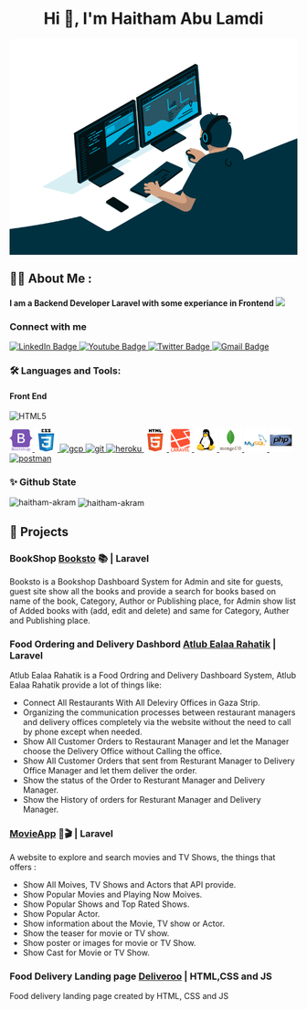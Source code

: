 
<h1 align="center">Hi 👋, I'm Haitham Abu Lamdi</h1>
<dl>
<div align="center">
  <img align="center" src="https://raw.githubusercontent.com/jayeshmann/jayeshmann/main/code.gif" alt="Header" title="Header" style="max-width: 100%; display: inline-block;" data-target="animated-image.originalImage">
</div>
</dl>

## :technologist: About Me :
<h4 align="">I am a Backend Developer Laravel with some experiance in Frontend <img src="https://media.giphy.com/media/WUlplcMpOCEmTGBtBW/giphy.gif" width="30"></h3>


### Connect with me
<div id= "header">
  <div id="badges" >
  <a href="https://www.linkedin.com/in/haitham-abu-lamdi-969a0a1b7/">
    <img src="https://img.shields.io/badge/LinkedIn-blue?style=for-the-badge&logo=linkedin&logoColor=white" alt="LinkedIn Badge"/>
  </a>
  <a href="https://instagram.com/haithamabulamdi">
    <img src="https://img.shields.io/badge/Instagram-E4405F?style=for-the-badge&logo=instagram&logoColor=white" alt="Youtube Badge"/>
  </a>
  <a href="https://discord.gg/SOMA#0745">
    <img src="https://img.shields.io/badge/Discord-blue?style=for-the-badge&logo=discord&logoColor=white" alt="Twitter Badge"/>
  </a>
    <a href="mailto:hayhtam14@gmail.com">
      <img src="https://img.shields.io/badge/Gmail-E4405F?style=for-the-badge&logo=gmail&logoColor=white" alt="Gmail Badge"/>
  </a>
  </div>
</div>

<h3 align="left">🛠️ Languages and Tools:</h3>
<div>
<h4>Front End </h5>
 <img src="https://camo.githubusercontent.com/3c4cb4ee27c62114892e0e288a787405bece8baa2bb62e351eb3838d5e1729d1/68747470733a2f2f696d672e736869656c64732e696f2f62616467652f48544d4c352d696e666f726d6174696f6e616c3f7374796c653d666f722d7468652d6261646765266c6f676f3d68746d6c35266c6f676f436f6c6f723d776869746526636f6c6f723d6f72616e6765" alt="HTML5"/>
</div>




<p align="left"> <a href="https://getbootstrap.com" target="_blank" rel="noreferrer"> <img src="https://raw.githubusercontent.com/devicons/devicon/master/icons/bootstrap/bootstrap-plain-wordmark.svg" alt="bootstrap" width="40" height="40"/> </a> <a href="https://www.w3schools.com/css/" target="_blank" rel="noreferrer"> <img src="https://raw.githubusercontent.com/devicons/devicon/master/icons/css3/css3-original-wordmark.svg" alt="css3" width="40" height="40"/> </a> <a href="https://cloud.google.com" target="_blank" rel="noreferrer"> <img src="https://www.vectorlogo.zone/logos/google_cloud/google_cloud-icon.svg" alt="gcp" width="40" height="40"/> </a> <a href="https://git-scm.com/" target="_blank" rel="noreferrer"> <img src="https://www.vectorlogo.zone/logos/git-scm/git-scm-icon.svg" alt="git" width="40" height="40"/> </a> <a href="https://heroku.com" target="_blank" rel="noreferrer"> <img src="https://www.vectorlogo.zone/logos/heroku/heroku-icon.svg" alt="heroku" width="40" height="40"/> </a> <a href="https://www.w3.org/html/" target="_blank" rel="noreferrer"> <img src="https://raw.githubusercontent.com/devicons/devicon/master/icons/html5/html5-original-wordmark.svg" alt="html5" width="40" height="40"/> </a> <a href="https://laravel.com/" target="_blank" rel="noreferrer"> <img src="https://raw.githubusercontent.com/devicons/devicon/master/icons/laravel/laravel-plain-wordmark.svg" alt="laravel" width="40" height="40"/> </a> <a href="https://www.linux.org/" target="_blank" rel="noreferrer"> <img src="https://raw.githubusercontent.com/devicons/devicon/master/icons/linux/linux-original.svg" alt="linux" width="40" height="40"/> </a> <a href="https://www.mongodb.com/" target="_blank" rel="noreferrer"> <img src="https://raw.githubusercontent.com/devicons/devicon/master/icons/mongodb/mongodb-original-wordmark.svg" alt="mongodb" width="40" height="40"/> </a> <a href="https://www.mysql.com/" target="_blank" rel="noreferrer"> <img src="https://raw.githubusercontent.com/devicons/devicon/master/icons/mysql/mysql-original-wordmark.svg" alt="mysql" width="40" height="40"/> </a> <a href="https://www.php.net" target="_blank" rel="noreferrer"> <img src="https://raw.githubusercontent.com/devicons/devicon/master/icons/php/php-original.svg" alt="php" width="40" height="40"/> </a> <a href="https://postman.com" target="_blank" rel="noreferrer"> <img src="https://www.vectorlogo.zone/logos/getpostman/getpostman-icon.svg" alt="postman" width="40" height="40"/> </a> </p>

### ✨ Github State
<p><img align="left" src="https://github-readme-stats.vercel.app/api/top-langs?username=haitham-akram&show_icons=true&theme=tokyonight&locale=en&layout=compact" alt="haitham-akram" /></p>

<p>&nbsp;<img align="center" src="https://github-readme-stats.vercel.app/api?username=haitham-akram&show_icons=true&theme=tokyonight&locale=en" alt="haitham-akram" /></p>


## 🚀 Projects
### BookShop [Booksto](https://aqueous-garden-09347.herokuapp.com/) 📚 | Laravel
Booksto is a Bookshop Dashboard System for Admin and site for guests, guest site show all the books and provide a search for books based on name of the book, Category, Author or Publishing place, for Admin show list of Added books with (add, edit and delete) and same for Category, Auther and Publishing place.
### Food Ordering and Delivery Dashbord [Atlub Ealaa Rahatik](https://food-ordring-delivery.herokuapp.com/en/login) | Laravel
Atlub Ealaa Rahatik is a Food Ordring and Delivery Dashboard System, Atlub Ealaa Rahatik provide a lot of things like:  
- Connect All Restaurants With All Deleviry Offices in Gaza Strip.
- Organizing the communication processes between restaurant managers and delivery offices 
  completely via the website without the need to call by phone except when needed.
- Show All Customer Orders to Restaurant Manager and let the Manager choose the Delivery Office without Calling the office.
- Show All Customer Orders that sent from Resturant Manager to Delivery Office Manager and let them deliver the order.
- Show the status of the Order to Resturant Manager and Delivery Manager.
- Show the History of orders for Resturant Manager and Delivery Manager.    
### [MovieApp](https://github.com/haitham-akram/movieApp) 🍿🎬 | Laravel
A website to explore and search movies and TV Shows, the things  that offers : 
- Show All Moives, TV Shows and Actors that API provide.
- Show Popular Movies and Playing Now Moives.
- Show Popular Shows and Top Rated Shows.
- Show Popular Actor.
- Show information about the Movie, TV show or Actor.
- Show the teaser for movie or TV show.
- Show poster or images for movie or TV Show.
- Show Cast for Movie or TV Show.
### Food Delivery Landing page [Deliveroo](https://haitham-akram.github.io/food-delivery-landing-page/index.html) | HTML,CSS and JS
Food delivery landing page created by HTML, CSS and JS 

